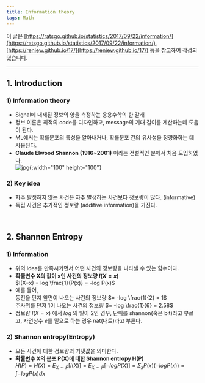 ```yaml
---
title: Information theory
tags: Math
---
```


이 글은 [https://ratsgo.github.io/statistics/2017/09/22/information/](https://ratsgo.github.io/statistics/2017/09/22/information/), [https://reniew.github.io/17/](https://reniew.github.io/17/) 등을 참고하여 작성되었습니다.

<!--more-->

---

## 1. Introduction
### 1) Information theory
- Signal에 내재된 정보의 양을 측정하는 응용수학의 한 갈래
- 정보 이론은 최적의 code를 디자인하고, message의 기대 길이를 계산하는데 도움이 된다.
- ML에서는 확률분포의 특성을 알아내거나, 확률분포 간의 유사성을 정량화하는 데 사용된다.
- **Claude Elwood Shannon (1916~2001)** 이라는 전설적인 분께서 처음 도입하였다. <br>
![jpg](https://media.newyorker.com/photos/5909765cc14b3c606c1089f4/master/w_1023,c_limit/Roberts-Claude-Shannon.jpg){:width="100" height="100"}

### 2) Key idea
- 자주 발생하지 않는 사건은 자주 발생하는 사건보다 정보량이 많다. (informative)
- 독립 사건은 추가적인 정보량 (additive information)을 가진다.

<br>

## 2. Shannon Entropy
### 1) Information
- 위의 idea를 만족시키면서 어떤 사건의 정보량을 나타낼 수 있는 함수이다.
- **확률변수 X의 값이 x인 사건의 정보량 $I(X=x)$** <br>
$I(X=x) = log \frac{1}{P(x)} = -log P(x)$
- 예를 들어, <br>
동전을 던져 앞면이 나오는 사건의 정보량 $= -log \frac{1}{2} = 1$ <br>
주사위를 던져 1이 나오는 사건의 정보량 $= -log \frac{1}{6} = 2.58$
- 정보량 $I(X=x)$ 에서 $log$ 의 밑이 2인 경우, 단위를 shannon(혹은 bit)라고 부르고, 자연상수 $e$를 밑으로 하는 경우 nat(내트)라고 부른다.

### 2) Shannon entropy(Entropy)
- 모든 사건에 대한 정보량의 기댓값을 의미한다.
- **확률변수 X의 분포 P(X)에 대한 Shannon entropy H(P)** <br>
$H(P) = H(X) = E_{X \sim P}[I(X)] = E_{X \sim P}[-log P(X)] = \Sigma_x P(x)(-log P(x)) = \int -log P(x) dx$
